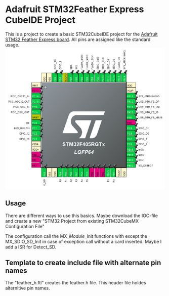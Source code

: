 # Adafruit STM32Feather Express CubeIDE Project 
This is a project to create a basic STM32CubeIDE project for the [Adafruit STM32 Feather Express board](https://learn.adafruit.com/adafruit-stm32f405-feather-express).
All pins are assigned like the standard usage.
![Pin Overview](docs/pics/pin_overview.png)

## Usage
There are different ways to use this basics.
Maybe download the IOC-file and create a new "STM32 Project from existing STM32CubeMX Configuration File"

The configuration call the MX_*Module*_Init functions with except the MX_SDIO_SD_Init in case of exception call without a card inserted.
Maybe I add a ISR for Detect_SD. 

## Template to create include file with alternate pin names
The "feather_h.ftl" creates the feather.h file. This header file holdes alternitive pin names.
